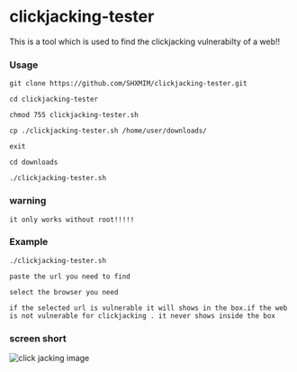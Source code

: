 # clickjacking-tester

This is a tool which is used to find the clickjacking vulnerabilty of a web!!

### Usage

```
git clone https://github.com/SHXMIM/clickjacking-tester.git
```
```
cd clickjacking-tester
```
```
chmod 755 clickjacking-tester.sh
```
```
cp ./clickjacking-tester.sh /home/user/downloads/
```
```
exit
```
```
cd downloads
```
```
./clickjacking-tester.sh
``` 
### warning
```
it only works without root!!!!!
```
### Example

```
./clickjacking-tester.sh

paste the url you need to find

select the browser you need

if the selected url is vulnerable it will shows in the box.if the web is not vulnerable for clickjacking . it never shows inside the box
```

### screen short
![click jacking image](https://portswigger.net/web-security/images/clickjacking-infographic.svg)
